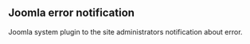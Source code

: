 ## Joomla error notification

Joomla system plugin to the site administrators notification about error.